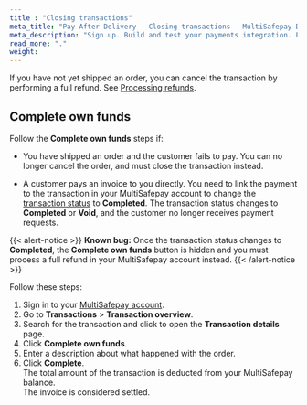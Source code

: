 ```yaml
---
title : "Closing transactions"
meta_title: "Pay After Delivery - Closing transactions - MultiSafepay Docs"
meta_description: "Sign up. Build and test your payments integration. Explore our products and services. Use our API Reference, SDKs, and wrappers. Get support."
read_more: "."
weight: 
---
```


If you have not yet shipped an order, you can cancel the transaction by performing a full refund. See [Processing refunds](/payments/methods/billing-suite/pay-after-delivery/faq/processing-refunds/).

## Complete own funds

Follow the **Complete own funds** steps if:

- You have shipped an order and the customer fails to pay. You can no longer cancel the order, and must close the transaction instead.

- A customer pays an invoice to you directly. You need to link the payment to the transaction in your MultiSafepay account to change the [transaction status](/api/multisafepay-statuses/) to **Completed**. The transaction status changes to **Completed** or **Void**, and the customer no longer receives payment requests. 

{{< alert-notice >}} **Known bug:** Once the transaction status changes to **Completed**, the **Complete own funds** button is hidden and you must process a full refund in your MultiSafepay account instead. {{< /alert-notice >}}

Follow these steps:

1. Sign in to your [MultiSafepay account](https://merchant.multisafepay.com).
2. Go to **Transactions** > **Transaction overview**.
3. Search for the transaction and click to open the **Transaction details** page.
4. Click **Complete own funds**. 
5. Enter a description about what happened with the order. 
6. Click **Complete**.  
    The total amount of the transaction is deducted from your MultiSafepay balance.  
    The invoice is considered settled.



